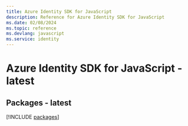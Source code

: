 ```yaml
---
title: Azure Identity SDK for JavaScript
description: Reference for Azure Identity SDK for JavaScript
ms.date: 02/08/2024
ms.topic: reference
ms.devlang: javascript
ms.service: identity
---
```

# Azure Identity SDK for JavaScript - latest
## Packages - latest
[!INCLUDE [packages](identity-index.md)]
